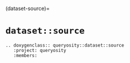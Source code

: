 (dataset-source)=
# `dataset::source`

```{eval-rst}
.. doxygenclass:: queryosity::dataset::source
   :project: queryosity
   :members:
```